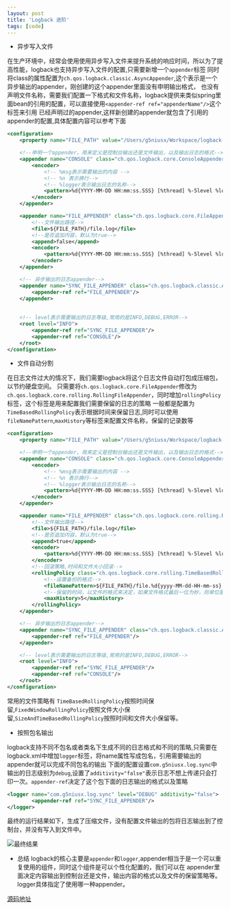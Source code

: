 ```yaml
---
layout: post
title: 'Logback 进阶'
tags: [code]
---
```


- 异步写入文件

在生产环境中，经常会使用使用异步写入文件来提升系统的响应时间，所以为了提高性能，logback也支持异步写入文件的配置,只需要新增一个`appender`标签
同时将class的属性配置为`ch.qos.logback.classic.AsyncAppender`,这个表示是一个异步输出的appender，刚创建的这个appender里面没有申明输出格式，
也没有声明文件名称，需要我们配置一下格式和文件名称，logback提供来类似spring里面bean的引用的配置，可以直接使用`<appender-ref ref="appenderName"/>`这个标签来引用
已经声明过的appender,这样新创建的appender就包含了引用的appender的配置,具体配置内容可以参考下面

```xml
<configuration>
    <property name="FILE_PATH" value="/Users/g5niusx/Workspace/logback-demo/log"/>

    <!--申明一个appender，用来定义是控制台输出还是文件输出，以及输出日志的格式-->
    <appender name="CONSOLE" class="ch.qos.logback.core.ConsoleAppender">
        <encoder>
            <!-- %msg表示需要输出的内容 -->
            <!-- %n 表示换行-->
            <!-- %logger表示输出日志的名称-->
            <pattern>%d{YYYY-MM-DD HH:mm:ss.SSS} [%thread] %-5level %logger{36} - %msg%n</pattern>
        </encoder>
    </appender>

    <appender name="FILE_APPENDER" class="ch.qos.logback.core.FileAppender">
        <!--文件输出路径-->
        <file>${FILE_PATH}/file.log</file>
        <!--是否追加内容，默认为true-->
        <append>false</append>
        <encoder>
            <pattern>%d{YYYY-MM-DD HH:mm:ss.SSS} [%thread] %-5level %logger{36} - %msg%n</pattern>
        </encoder>
    </appender>

    <!-- 异步输出的日志appender-->
    <appender name="SYNC_FILE_APPENDER" class="ch.qos.logback.classic.AsyncAppender">
        <appender-ref ref="FILE_APPENDER"/>
    </appender>
    
    
    <!-- level表示需要输出的日志等级,常用的是INFO,DEBUG,ERROR-->
    <root level="INFO">
        <appender-ref ref="SYNC_FILE_APPENDER"/>
        <appender-ref ref="CONSOLE"/>
    </root>
</configuration>
```
- 文件自动分割

在日志文件过大的情况下，我们需要logback将这个日志文件自动打包成压缩包，以节约硬盘空间。
只需要将`ch.qos.logback.core.FileAppender`修改为`ch.qos.logback.core.rolling.RollingFileAppender`，同时增加`rollingPolicy`标签，这个标签是用来配置我们需要保留的日志的策略
一般都是配置为`TimeBasedRollingPolicy`表示根据时间来保留日志,同时可以使用 `fileNamePattern`,`maxHistory`等标签来配置文件名称，保留的记录数等


```xml
<configuration>
    <property name="FILE_PATH" value="/Users/g5niusx/Workspace/logback-demo/log"/>

    <!--申明一个appender，用来定义是控制台输出还是文件输出，以及输出日志的格式-->
    <appender name="CONSOLE" class="ch.qos.logback.core.ConsoleAppender">
        <encoder>
            <!-- %msg表示需要输出的内容 -->
            <!-- %n 表示换行-->
            <!-- %logger表示输出日志的名称-->
            <pattern>%d{YYYY-MM-DD HH:mm:ss.SSS} [%thread] %-5level %logger{36} - %msg%n</pattern>
        </encoder>
    </appender>

    <appender name="FILE_APPENDER" class="ch.qos.logback.core.rolling.RollingFileAppender">
        <!--文件输出路径-->
        <file>${FILE_PATH}/file.log</file>
        <!--是否追加内容，默认为true-->
        <append>true</append>
        <encoder>
            <pattern>%d{YYYY-MM-DD HH:mm:ss.SSS} [%thread] %-5level %logger{36} - %msg%n</pattern>
        </encoder>
        <!--回滚策略,时间和文件大小回滚-->
        <rollingPolicy class="ch.qos.logback.core.rolling.TimeBasedRollingPolicy">
            <!--设置备份的格式-->
            <fileNamePattern>${FILE_PATH}/file.%d{yyyy-MM-dd-HH-mm-ss}.gz</fileNamePattern>
            <!--保留的时间，以文件的格式来决定，如果文件格式最后一位为秒，则单位是秒-->
            <maxHistory>5</maxHistory>
        </rollingPolicy>
    </appender>

    <!-- 异步输出的日志appender-->
    <appender name="SYNC_FILE_APPENDER" class="ch.qos.logback.classic.AsyncAppender">
        <appender-ref ref="FILE_APPENDER"/>
    </appender>

    <!-- level表示需要输出的日志等级,常用的是INFO,DEBUG,ERROR-->
    <root level="INFO">
        <appender-ref ref="SYNC_FILE_APPENDER"/>
        <appender-ref ref="CONSOLE"/>
    </root>
</configuration>
```

常用的文件策略有 `TimeBasedRollingPolicy`按照时间保留,`FixedWindowRollingPolicy`按照文件大小保留,`SizeAndTimeBasedRollingPolicy`按照时间和文件大小保留等。

- 按照包名输出

logback支持不同不包名或者类名下生成不同的日志格式和不同的策略,只需要在logback.xml中增加`logger`标签，将name属性写成包名，引用需要输出的appender就可以完成不同包名的输出
下面的配置设置`com.g5niusx.log.sync`中输出的日志级别为`debug`,设置了`additivity="false"`表示日志不想上传递只会打印一次。`appender-ref`决定了这个包下面的日志输出的格式以及策略

```xml
<logger name="com.g5niusx.log.sync" level="DEBUG" additivity="false">
        <appender-ref ref="SYNC_FILE_APPENDER"/>
</logger>
```

最终的运行结果如下，生成了压缩文件，没有配置文件输出的包将日志输出到了控制台，并没有写入到文件中。

![最终结果]({{"/public/images/logback/2018-12-2-logback-result.png"}} "最终结果")


- 总结
logback的核心主要是`appender`和`logger`,appender相当于是一个可以重复使用的组件，同时这个组件是可以个性化配置的，我们可以在
appender里面决定内容输出到控制台还是文件，输出内容的格式以及文件的保留策略等。logger具体指定了使用哪一种appender。

[源码地址](https://github.com/g5niusx/logback-demo)




